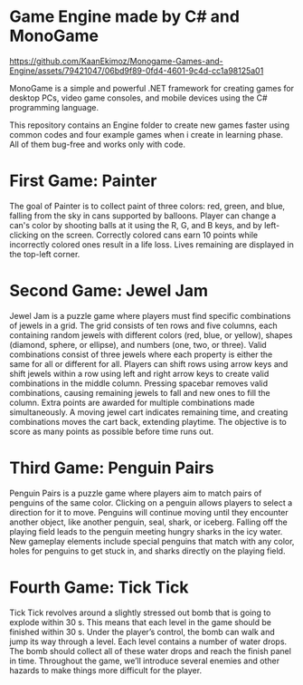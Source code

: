 # Game Engine made by C# and MonoGame 

https://github.com/KaanEkimoz/Monogame-Games-and-Engine/assets/79421047/06bd9f89-0fd4-4601-9c4d-cc1a98125a01


MonoGame is a simple and powerful .NET framework for creating games for desktop PCs, video game consoles, and mobile devices using the C# programming language.

This repository contains an Engine folder to create new games faster using common codes and four example games when i create in learning phase. All of them bug-free and works only with code.
 
 # First Game: Painter
 The goal of Painter is to collect paint of three colors: red, green, and blue, falling from the sky in cans supported by balloons. Player can change a can's color by shooting balls at it using the R, G, and B keys, and by left-clicking on the screen. Correctly colored cans earn 10 points while incorrectly colored ones result in a life loss. Lives remaining are displayed in the top-left corner.
 
 # Second Game: Jewel Jam
 Jewel Jam is a puzzle game where players must find specific combinations of jewels in a grid. The grid consists of ten rows and five columns, each containing random jewels with different colors (red, blue, or yellow), shapes (diamond, sphere, or ellipse), and numbers (one, two, or three). Valid combinations consist of three jewels where each property is either the same for all or different for all. Players can shift rows using arrow keys and shift jewels within a row using left and right arrow keys to create valid combinations in the middle column. Pressing spacebar removes valid combinations, causing remaining jewels to fall and new ones to fill the column. Extra points are awarded for multiple combinations made simultaneously. A moving jewel cart indicates remaining time, and creating combinations moves the cart back, extending playtime. The objective is to score as many points as possible before time runs out.
 
 # Third Game: Penguin Pairs
 Penguin Pairs is a puzzle game where players aim to match pairs of penguins of the same color. Clicking on a penguin allows players to select a direction for it to move. Penguins will continue moving until they encounter another object, like another penguin, seal, shark, or iceberg. Falling off the playing field leads to the penguin meeting hungry sharks in the icy water. New gameplay elements include special penguins that match with any color, holes for penguins to get stuck in, and sharks directly on the playing field.
 
 # Fourth Game: Tick Tick
 Tick Tick revolves around a slightly stressed out bomb that is going to explode within 30 s. This means that each level in the game should be finished within 30 s. Under the player’s control, the bomb can walk and jump its way through a level. Each level contains a number of water drops. The bomb should collect all of these water drops and reach the finish panel in time. Throughout the game, we’ll introduce several enemies and other hazards to make things more difficult for the player.
